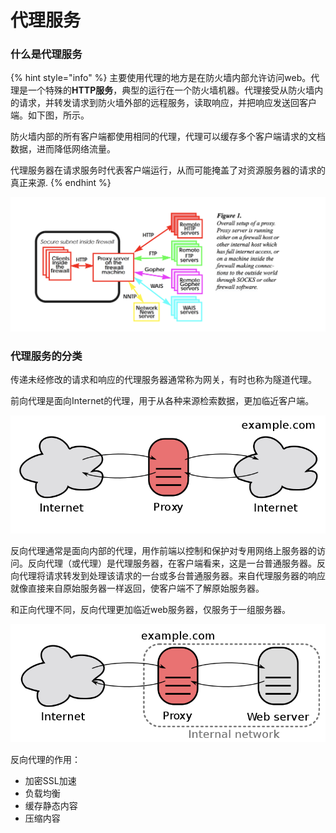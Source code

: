 # 代理服务

### 什么是代理服务

{% hint style="info" %}
主要使用代理的地方是在防火墙内部允许访问web。代理是一个特殊的**HTTP服务**，典型的运行在一个防火墙机器。代理接受从防火墙内的请求，并转发请求到防火墙外部的远程服务，读取响应，并把响应发送回客户端。如下图，所示。

防火墙内部的所有客户端都使用相同的代理，代理可以缓存多个客户端请求的文档数据，进而降低网络流量。

代理服务器在请求服务时代表客户端运行，从而可能掩盖了对资源服务器的请求的真正来源.
{% endhint %}

![](../.gitbook/assets/lark20200903204839.png)

### 代理服务的分类

传递未经修改的请求和响应的代理服务器通常称为网关，有时也称为隧道代理。

前向代理是面向Internet的代理，用于从各种来源检索数据，更加临近客户端。

![](../.gitbook/assets/800px-open_proxy_h2g2bob.svg.png)

反向代理通常是面向内部的代理，用作前端以控制和保护对专用网络上服务器的访问。反向代理（或代理）是代理服务器，在客户端看来，这是一台普通服务器。反向代理将请求转发到处理该请求的一台或多台普通服务器。来自代理服务器的响应就像直接来自原始服务器一样返回，使客户端不了解原始服务器。

和正向代理不同，反向代理更加临近web服务器，仅服务于一组服务器。

![](../.gitbook/assets/800px-reverse_proxy_h2g2bob.svg.png)

反向代理的作用：

* 加密SSL加速
* 负载均衡
* 缓存静态内容
* 压缩内容

